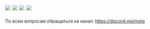 [![](https://img.shields.io/badge/python-3.5.1-blue.svg)](https://www.python.org/) [![](https://img.shields.io/badge/discord.py-0.9.2-blue.svg)](https://github.com/Rapptz/discord.py/tree/legacy) ![](https://img.shields.io/badge/discordapp-bot-brightgreen.svg) ![](https://img.shields.io/badge/2ch.hk-sage-yellowgreen.svg)
========

По всем вопросам обращаться на канал: https://discord.me/meta
